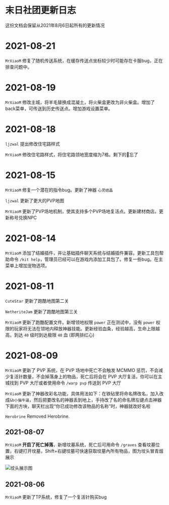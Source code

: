 # 末日社团更新日志

这份文档会保留从2021年8月6日起所有的更新情况

<!-- 请编写者填写时，标题为 “## 年-月-日”，内容要标明更新者，最新的更新日志要排在最前面，别忘了，句末要有两个空格才算换行 -->

# 2021-08-21

`MrXiaoM` 修复了随机传送系统，在缓存传送点坐标较少时可能存在卡服bug，正在排查问题中。

# 2021-08-19

`MrXiaoM` 修改主城，将羊毛替换成混凝土，将火柴盒更改为非火柴盒。增加了back菜单，可传送到历史传送点。增加游戏设置菜单。

# 2021-08-18

`ljzwal` 提出修改住宅路样式

`MrXiaoM` 修改住宅路样式，将住宅路领地宽度缩为7格。剩下的👨忘了

# 2021-08-15

`MrXiaoM` 修复一个潜在的指令bug。更新了神器 `心灵结晶`

`ljzwal` 更新了更大的PVP地图

`MrXiaoM` 更新了PVP场地机制，使其支持多个PVP场地复活点。更新建材商店。更新称号兑换NPC

# 2021-08-14

`MrXiaoM` 添加了结婚插件，并让基础插件聊天系统与结婚插件兼容。更新工具包帮助命令 `/kit help`，管理员已经可以在游戏内添加工具包了。修复一些bug。在主菜单上增加宠物选项。

# 2021-08-11

`CuteStar` 更新了跑酷地图第二关

`NetheriteJam` 更新了跑酷地图第三关

`MrXiaoM` 更新了跑酷配置文件。新增领地权限 `power` 正在测试中，没有 `power` 权限的玩家将无法在领地内释放神器技能。更新经验血条，经验越高，生命上限越高，到达 `40` 级时到达极限 `40` 血 (即两排红心)

# 2021-08-09

`MrXiaoM` 更新了 PVP 系统，在 PVP 场地中死亡不会触发 MCMMO 惩罚，不会减少复活针数量，不会掉落身上的物品，死亡后将会在 PVP 大厅复活，你可以在主城找到 PVP 大厅或者使用命令 `/warp pvp` 传送到 PVP 大厅

`MrXiaoM` 更新了神器改彩名功能，具体用法如下：在铁砧里将命名牌改名，加入改成`&b小猫牛逼`，然后把要改名的神器丢到地上，手持改了名的命名牌左键点击神器下面的方块，聊天栏出现“你已成功修改该物品的名称”时，神器就改好名啦

`Herobrine` Removed Herobrine.

## 2021-08-07

`MrXiaoM` **开启了死亡掉落**，新增坟墓系统，死亡后可用命令 `/graves` 查看坟墓位置，右键打开坟墓，Shift+右键坟墓可快速获取坟墓內所有物品，图为坟头冒青烟展示

![坟头展示图](https://i.loli.net/2021/08/07/9iSBwxsMjWDGEXK.png)

## 2021-08-06

`MrXiaoM` 更新了TP系统，修复了一个复活针购买bug  

